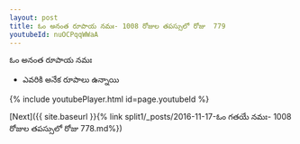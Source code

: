```yaml
---
layout: post
title: ఓం అనంత రూపాయ నమః- 1008 రోజుల తపస్సులో రోజు  779
youtubeId: nuOCPqqWWaA
---
```

 
 
 ఓం అనంత రూపాయ నమః  
 
 -  ఎవరికి అనేక రూపాలు ఉన్నాయి 
 
  
 
  
 
 
 
 
 
 


{% include youtubePlayer.html id=page.youtubeId %}
 
[Next]({{ site.baseurl }}{% link  split1/_posts/2016-11-17-ఓం గతయే నమః- 1008 రోజుల తపస్సులో రోజు  778.md%})
 
